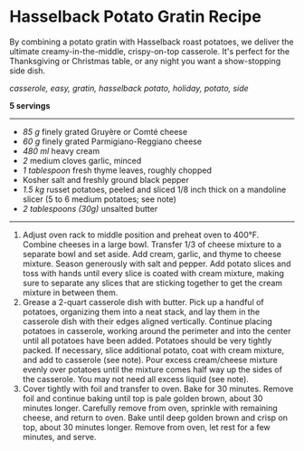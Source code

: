 # Hasselback Potato Gratin Recipe

By combining a potato gratin with Hasselback roast potatoes, we deliver the ultimate creamy-in-the-middle, crispy-on-top casserole. It's perfect for the Thanksgiving or Christmas table, or any night you want a show-stopping side dish.

*casserole, easy, gratin, hasselback potato, holiday, potato, side*

**5 servings**

---

- *85 g* finely grated Gruyère or Comté cheese
- *60 g* finely grated Parmigiano-Reggiano cheese
- *480 ml* heavy cream
- *2* medium cloves garlic, minced
- *1 tablespoon* fresh thyme leaves, roughly chopped
- Kosher salt and freshly ground black pepper
- *1.5 kg* russet potatoes, peeled and sliced 1/8 inch thick on a mandoline slicer (5 to 6 medium potatoes; see note)
- *2 tablespoons (30g)* unsalted butter

---

1. Adjust oven rack to middle position and preheat oven to 400°F. Combine cheeses in a large bowl. Transfer 1/3 of cheese mixture to a separate bowl and set aside. Add cream, garlic, and thyme to cheese mixture. Season generously with salt and pepper. Add potato slices and toss with hands until every slice is coated with cream mixture, making sure to separate any slices that are sticking together to get the cream mixture in between them.
2. Grease a 2-quart casserole dish with butter. Pick up a handful of potatoes, organizing them into a neat stack, and lay them in the casserole dish with their edges aligned vertically. Continue placing potatoes in casserole, working around the perimeter and into the center until all potatoes have been added. Potatoes should be very tightly packed. If necessary, slice additional potato, coat with cream mixture, and add to casserole (see note). Pour excess cream/cheese mixture evenly over potatoes until the mixture comes half way up the sides of the casserole. You may not need all excess liquid (see note).
3. Cover tightly with foil and transfer to oven. Bake for 30 minutes. Remove foil and continue baking until top is pale golden brown, about 30 minutes longer. Carefully remove from oven, sprinkle with remaining cheese, and return to oven. Bake until deep golden brown and crisp on top, about 30 minutes longer. Remove from oven, let rest for a few minutes, and serve.
